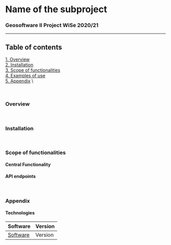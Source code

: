 # Name of the subproject
### Geosoftware II Project WiSe 2020/21
---

## Table of contents
[1. Overview](#overview) \
[2. Installation](#install) \
[3. Scope of functionalities](#functionalities)  \
[4. Examples of use](#use) \
[5. Appendix](#annex) \

\
<a name="overview"><h3>Overview</h3></a>

\
<a name="install"><h3>Installation</h3></a>

\
<a name="functionalities"><h3>Scope of functionalities</h3></a>

#### Central Functionality

#### API endpoints

\
<a name="annex"><h3>Appendix</h3></a>

#### Technologies

Software | Version
------ | ------
[Software]() | Version
